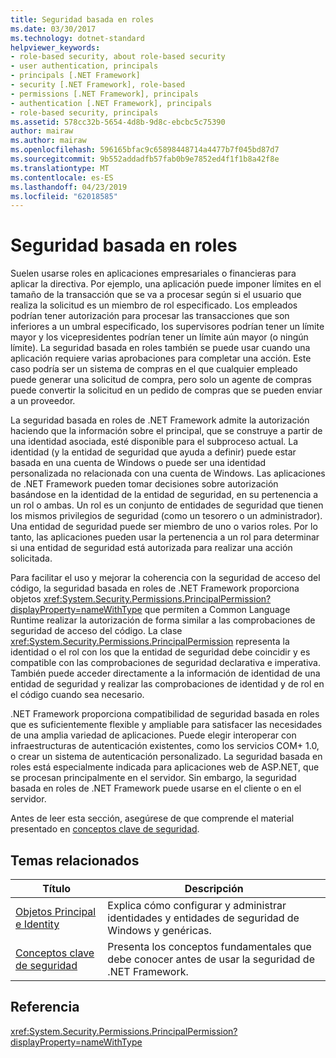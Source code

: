 ```yaml
---
title: Seguridad basada en roles
ms.date: 03/30/2017
ms.technology: dotnet-standard
helpviewer_keywords:
- role-based security, about role-based security
- user authentication, principals
- principals [.NET Framework]
- security [.NET Framework], role-based
- permissions [.NET Framework], principals
- authentication [.NET Framework], principals
- role-based security, principals
ms.assetid: 578cc32b-5654-4d8b-9d8c-ebcbc5c75390
author: mairaw
ms.author: mairaw
ms.openlocfilehash: 596165bfac9c65898448714a4477b7f045bd87d7
ms.sourcegitcommit: 9b552addadfb57fab0b9e7852ed4f1f1b8a42f8e
ms.translationtype: MT
ms.contentlocale: es-ES
ms.lasthandoff: 04/23/2019
ms.locfileid: "62018585"
---
```

# <a name="role-based-security"></a>Seguridad basada en roles
Suelen usarse roles en aplicaciones empresariales o financieras para aplicar la directiva. Por ejemplo, una aplicación puede imponer límites en el tamaño de la transacción que se va a procesar según si el usuario que realiza la solicitud es un miembro de rol especificado. Los empleados podrían tener autorización para procesar las transacciones que son inferiores a un umbral especificado, los supervisores podrían tener un límite mayor y los vicepresidentes podrían tener un límite aún mayor (o ningún límite). La seguridad basada en roles también se puede usar cuando una aplicación requiere varias aprobaciones para completar una acción. Este caso podría ser un sistema de compras en el que cualquier empleado puede generar una solicitud de compra, pero solo un agente de compras puede convertir la solicitud en un pedido de compras que se pueden enviar a un proveedor.  
  
 La seguridad basada en roles de .NET Framework admite la autorización haciendo que la información sobre el principal, que se construye a partir de una identidad asociada, esté disponible para el subproceso actual. La identidad (y la entidad de seguridad que ayuda a definir) puede estar basada en una cuenta de Windows o puede ser una identidad personalizada no relacionada con una cuenta de Windows. Las aplicaciones de .NET Framework pueden tomar decisiones sobre autorización basándose en la identidad de la entidad de seguridad, en su pertenencia a un rol o ambas. Un rol es un conjunto de entidades de seguridad que tienen los mismos privilegios de seguridad (como un tesorero o un administrador). Una entidad de seguridad puede ser miembro de uno o varios roles. Por lo tanto, las aplicaciones pueden usar la pertenencia a un rol para determinar si una entidad de seguridad está autorizada para realizar una acción solicitada.  
  
 Para facilitar el uso y mejorar la coherencia con la seguridad de acceso del código, la seguridad basada en roles de .NET Framework proporciona objetos <xref:System.Security.Permissions.PrincipalPermission?displayProperty=nameWithType> que permiten a Common Language Runtime realizar la autorización de forma similar a las comprobaciones de seguridad de acceso del código. La clase <xref:System.Security.Permissions.PrincipalPermission> representa la identidad o el rol con los que la entidad de seguridad debe coincidir y es compatible con las comprobaciones de seguridad declarativa e imperativa. También puede acceder directamente a la información de identidad de una entidad de seguridad y realizar las comprobaciones de identidad y de rol en el código cuando sea necesario.  
  
 .NET Framework proporciona compatibilidad de seguridad basada en roles que es suficientemente flexible y ampliable para satisfacer las necesidades de una amplia variedad de aplicaciones. Puede elegir interoperar con infraestructuras de autenticación existentes, como los servicios COM+ 1.0, o crear un sistema de autenticación personalizado. La seguridad basada en roles está especialmente indicada para aplicaciones web de ASP.NET, que se procesan principalmente en el servidor. Sin embargo, la seguridad basada en roles de .NET Framework puede usarse en el cliente o en el servidor.  
  
 Antes de leer esta sección, asegúrese de que comprende el material presentado en [conceptos clave de seguridad](../../../docs/standard/security/key-security-concepts.md).  
  
## <a name="related-topics"></a>Temas relacionados  
  
|Título|Descripción|  
|-----------|-----------------|  
|[Objetos Principal e Identity](../../../docs/standard/security/principal-and-identity-objects.md)|Explica cómo configurar y administrar identidades y entidades de seguridad de Windows y genéricas.|  
|[Conceptos clave de seguridad](../../../docs/standard/security/key-security-concepts.md)|Presenta los conceptos fundamentales que debe conocer antes de usar la seguridad de .NET Framework.|  
  
## <a name="reference"></a>Referencia  
 <xref:System.Security.Permissions.PrincipalPermission?displayProperty=nameWithType>

